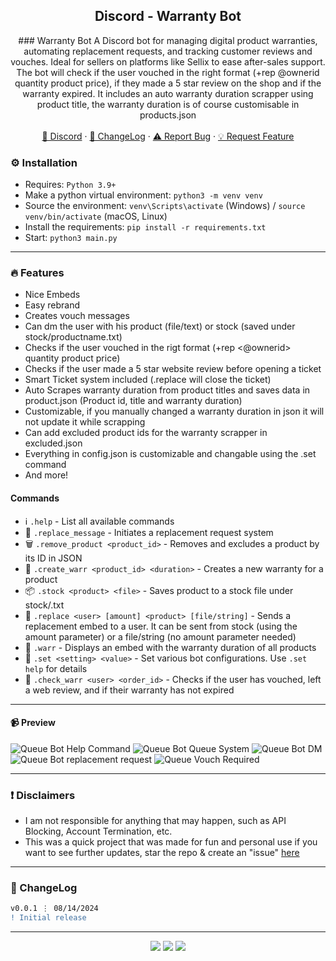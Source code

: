 <div align="center">
 
  <h2 align="center">Discord - Warranty Bot</h2>
  <p align="center">
    ### Warranty Bot
A Discord bot for managing digital product warranties, automating replacement requests, and tracking customer reviews and vouches. Ideal for sellers on platforms like Sellix to ease after-sales support. The bot will check if the user vouched in the right format (+rep @ownerid quantity product price), if they made a 5 star review on the shop and if the warranty expired. It includes an auto warranty duration scrapper using product title, the warranty duration is of course customisable in products.json
    <br />
    <br />
    <a href="https://discord.gg/bestnitro">💬 Discord</a>
    ·
    <a href="https://github.com/sexfrance/Warranty-Bot#-changelog">📜 ChangeLog</a>
    ·
    <a href="https://github.com/sexfrance/Warranty-Bot/issues">⚠️ Report Bug</a>
    ·
    <a href="https://github.com/sexfrance/Warranty-Bot/issues">💡 Request Feature</a>
  </p>
</div>

### ⚙️ Installation

- Requires: `Python 3.9+`
- Make a python virtual environment: `python3 -m venv venv`
- Source the environment: `venv\Scripts\activate` (Windows) / `source venv/bin/activate` (macOS, Linux)
- Install the requirements: `pip install -r requirements.txt`
- Start: `python3 main.py`

---

### 🔥 Features
- Nice Embeds
- Easy rebrand
- Creates vouch messages
- Can dm the user with his product (file/text) or stock (saved under stock/productname.txt)
- Checks if the user vouched in the rigt format (+rep <@ownerid> quantity product price)
- Checks if the user made a 5 star website review before opening a ticket
- Smart Ticket system included (.replace will close the ticket)
- Auto Scrapes warranty duration from product titles and saves data in product.json (Product id, title and warranty duration)
- Customizable, if you manually changed a warranty duration in json it will not update it while scrapping
- Can add excluded product ids for the warranty scrapper in excluded.json
- Everything in config.json is customizable and changable using the .set command
- And more!

#### Commands
-  ℹ️  `.help` - List all available commands
- 📨 `.replace_message` - Initiates a replacement request system
- 🗑️ `.remove_product <product_id>` - Removes and excludes a product by its ID in JSON 
- 🔑 `.create_warr <product_id> <duration>` - Creates a new warranty for a product
- 📦 `.stock <product> <file>` - Saves product to a stock file under stock/<product>.txt
- 🔄 `.replace <user> [amount] <product> [file/string]` - Sends a replacement embed to a user. It can be sent from stock (using the amount parameter) or a file/string (no amount parameter needed)
- 🧹 `.warr` - Displays an embed with the warranty duration of all products
- 🔧 `.set <setting> <value>` - Set various bot configurations. Use `.set help` for details
- 🔎 `.check_warr <user> <order_id>` - Checks if the user has vouched, left a web review, and if their warranty has not expired
---
#### 📹 Preview

![Queue Bot Help Command](https://i.imgur.com/51wmu0Q.png) ![Queue Bot Queue System](https://i.imgur.com/Jlq3c8r.png) ![Queue Bot DM](https://i.imgur.com/f04pX21.png) ![Queue Bot replacement request](https://i.imgur.com/F5uEeS2.png) ![Queue Vouch Required](https://i.imgur.com/0FYG7wh.png)

---
### ❗ Disclaimers

- I am not responsible for anything that may happen, such as API Blocking, Account Termination, etc.
- This was a quick project that was made for fun and personal use if you want to see further updates, star the repo & create an "issue" [here](https://github.com/sexfrance/Warranty-Bot/issues/)

---

### 📜 ChangeLog

```diff
v0.0.1 ⋮ 08/14/2024
! Initial release
```

---

<p align="center">
  <img src="https://img.shields.io/github/license/sexfrance/Warranty-Bot.svg?style=for-the-badge&labelColor=black&color=f429ff&logo=IOTA"/>
  <img src="https://img.shields.io/github/stars/sexfrance/Warranty-Bot.svg?style=for-the-badge&labelColor=black&color=f429ff&logo=IOTA"/>
  <img src="https://img.shields.io/github/languages/top/sexfrance/Warranty-Bot.svg?style=for-the-badge&labelColor=black&color=f429ff&logo=python"/>
</p>
